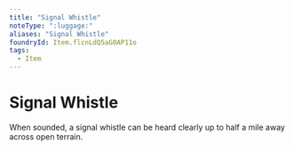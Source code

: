 ```yaml
---
title: "Signal Whistle"
noteType: ":luggage:"
aliases: "Signal Whistle"
foundryId: Item.flcnLdQ5aG0AP11o
tags:
  - Item
---
```


# Signal Whistle

When sounded, a signal whistle can be heard clearly up to half a mile away across open terrain.
